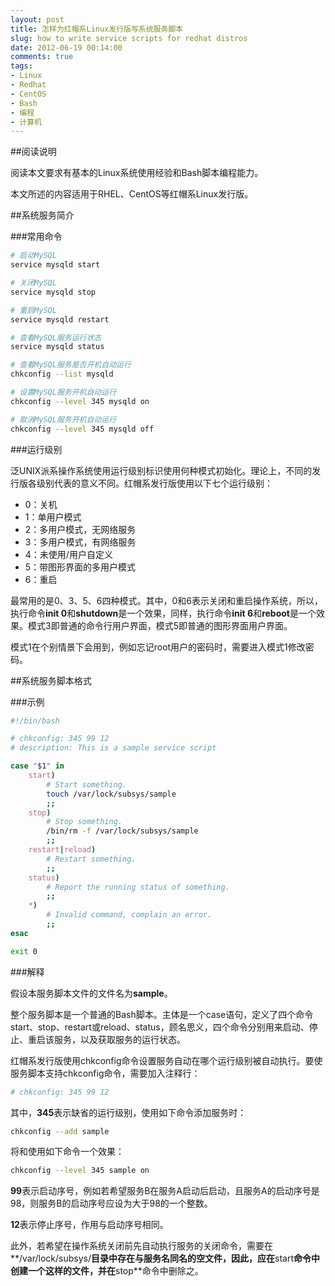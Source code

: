 ```yaml
---
layout: post
title: 怎样为红帽系Linux发行版写系统服务脚本
slug: how to write service scripts for redhat distros
date: 2012-06-19 00:14:00
comments: true
tags:
- Linux
- Redhat
- CentOS
- Bash
- 编程
- 计算机
---
```

##阅读说明

阅读本文要求有基本的Linux系统使用经验和Bash脚本编程能力。

本文所述的内容适用于RHEL、CentOS等红帽系Linux发行版。

##系统服务简介

###常用命令

```bash
# 启动MySQL
service mysqld start

# 关闭MySQL
service mysqld stop

# 重启MySQL
service mysqld restart

# 查看MySQL服务运行状态
service mysqld status

# 查看MySQL服务是否开机自动运行
chkconfig --list mysqld

# 设置MySQL服务开机自动运行
chkconfig --level 345 mysqld on

# 取消MySQL服务开机自动运行
chkconfig --level 345 mysqld off
```

###运行级别

泛UNIX派系操作系统使用运行级别标识使用何种模式初始化。理论上，不同的发行版各级别代表的意义不同。红帽系发行版使用以下七个运行级别：

  - 0：关机
  - 1：单用户模式
  - 2：多用户模式，无网络服务
  - 3：多用户模式，有网络服务
  - 4：未使用/用户自定义
  - 5：带图形界面的多用户模式
  - 6：重启

最常用的是0、3、5、6四种模式。其中，0和6表示关闭和重启操作系统，所以，执行命令**init 0**和**shutdown**是一个效果，同样，执行命令**init 6**和**reboot**是一个效果。模式3即普通的命令行用户界面，模式5即普通的图形界面用户界面。

模式1在个别情景下会用到，例如忘记root用户的密码时，需要进入模式1修改密码。

##系统服务脚本格式

###示例

```bash
#!/bin/bash

# chkconfig: 345 99 12
# description: This is a sample service script

case "$1" in
    start)
        # Start something.
        touch /var/lock/subsys/sample
        ;;
    stop)
        # Stop something.
        /bin/rm -f /var/lock/subsys/sample
        ;;
    restart|reload)
        # Restart something.
        ;;
    status)
        # Report the running status of something.
        ;;
    *)
        # Invalid command, complain an error.
        ;;
esac

exit 0
```

###解释

假设本服务脚本文件的文件名为**sample**。

整个服务脚本是一个普通的Bash脚本。主体是一个case语句，定义了四个命令start、stop、restart或reload、status，顾名思义，四个命令分别用来启动、停止、重启该服务，以及获取服务的运行状态。

红帽系发行版使用chkconfig命令设置服务自动在哪个运行级别被自动执行。要使服务脚本支持chkconfig命令，需要加入注释行：

```bash
# chkconfig: 345 99 12
```

其中，**345**表示缺省的运行级别，使用如下命令添加服务时：

```bash
chkconfig --add sample
```

将和使用如下命令一个效果：

```bash
chkconfig --level 345 sample on
```

**99**表示启动序号，例如若希望服务B在服务A启动后启动，且服务A的启动序号是98，则服务B的启动序号应设为大于98的一个整数。

**12**表示停止序号，作用与启动序号相同。

此外，若希望在操作系统关闭前先自动执行服务的关闭命令，需要在**/var/lock/subsys/**目录中存在与服务名同名的空文件，因此，应在**start**命令中创建一个这样的文件，并在**stop**命令中删除之。
